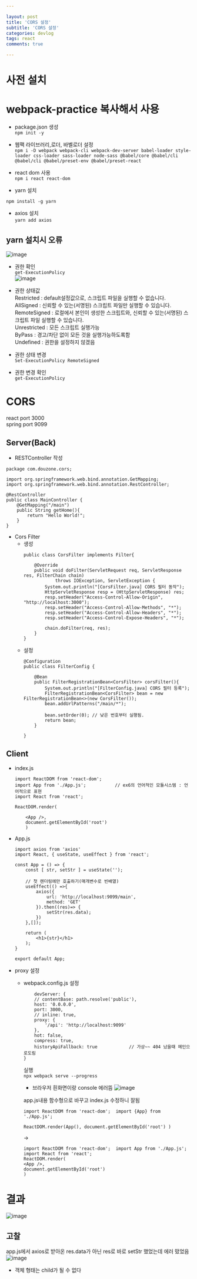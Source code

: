 ```yaml
---

layout: post
title: 'CORS 설정'
subtitle: 'CORS 설정'
categories: devlog
tags: react
comments: true

---
```


# 사전 설치  
# webpack-practice 복사해서 사용

- package.json 생성  
`npm init -y`  

- 웹팩 라이브러리,로더, 바벨로더 설정  
 `npm i -D webpack webpack-cli webpack-dev-server babel-loader style-loader css-loader sass-loader node-sass @babel/core @babel/cli @babel/cli @babel/preset-env @babel/preset-react`    
 - react dom 사용  
  `npm i react react-dom`
 - yarn 설치  

`npm install -g yarn`
-  axios 설치  
`yarn add axios`

## yarn 설치시 오류
![image](https://user-images.githubusercontent.com/60701130/156909632-78ae7667-f63c-4466-8cbb-820303ad7b96.png)
- 권한 확인  
`get-ExecutionPolicy`  
![image](https://user-images.githubusercontent.com/60701130/156909640-bd99bb94-5e35-4e79-978e-23321b2f1d96.png)
- 권한 상태값  
 Restricted : default설정값으로, 스크립트 파일을 실행할 수 없습니다.  
 AllSigned : 신뢰할 수 있는(서명된) 스크립트 파일만 실행할 수 있습니다.  
 RemoteSigned : 로컬에서 본인이 생성한 스크립트와, 신뢰할 수 있는(서명된) 스크립트 파일 실행할 수 있습니다.   
 Unrestricted : 모든 스크립트 실행가능  
 ByPass : 경고/차단 없이 모든 것을 실행가능하도록함  
 Undefined : 권한을 설정하지 않겠음  

- 권한 상태 변경  
`Set-ExecutionPolicy RemoteSigned`

- 권한 변경 확인  
    `get-ExecutionPolicy`



# CORS
react port 3000  
spring port 9099

## Server(Back)

- RESTController 작성

```
package com.douzone.cors;

import org.springframework.web.bind.annotation.GetMapping;
import org.springframework.web.bind.annotation.RestController;

@RestController
public class MainController {
    @GetMapping("/main")
    public String getHome(){
        return "Hello World!";
    }
}
```
- Cors Filter
    - 생성  
        ```
        public class CorsFilter implements Filter{

            @Override
            public void doFilter(ServletRequest req, ServletResponse res, FilterChain chain)
                    throws IOException, ServletException {
                System.out.println("[CorsFilter.java] CORS 필터 동작");
                HttpServletResponse resp = (HttpServletResponse) res;
                resp.setHeader("Access-Control-Allow-Origin", "http://localhost:3000");
                resp.setHeader("Access-Control-Allow-Methods", "*");
                resp.setHeader("Access-Control-Allow-Headers", "*");
                resp.setHeader("Access-Control-Expose-Headers", "*");
                
                chain.doFilter(req, res);
            }
        }
        ```
    - 설정  
        ```
        @Configuration	
        public class FilterConfig {

            @Bean
            public FilterRegistrationBean<CorsFilter> corsFilter(){
                System.out.println("[FilterConfig.java] CORS 필터 등록");
                FilterRegistrationBean<CorsFilter> bean = new FilterRegistrationBean<>(new CorsFilter());
                bean.addUrlPatterns("/main/*");
                
                bean.setOrder(0); // 낮은 번호부터 실행됨.
                return bean;
            }
            
        }
        ```

## Client
- index.js
    ```
    import ReactDOM from 'react-dom';
    import App from './App.js';           // ex6의 언어적인 모듈시스템 : 언어적으로 표현
    import React from 'react';

    ReactDOM.render(
        
        <App />,  
        document.getElementById('root')
        )
    ```
- App.js
    ```
    import axios from 'axios'
    import React, { useState, useEffect } from 'react';

    const App = () => {
        const [ str, setStr ] = useState('');

        // 첫 렌더링에만 호출하기(매개변수로 빈배열)
        useEffect(() =>{
            axios({
                url: 'http://localhost:9099/main',
                method: 'GET'
            }).then((res)=> {
                setStr(res.data);
            })
        },[]);
        
        return (
            <h1>{str}</h1>             
        );
    }

    export default App;
    ```

- proxy 설정

    - webpack.config.js 설정
        ```
            devServer: {
            // contentBase: path.resolve('public'),
            host: '0.0.0.0',
            port: 3000,
            // inline: true,
            proxy: {
                '/api': 'http://localhost:9099'
            },
            hot: false,
            compress: true,
            historyApiFallback: true            // 가상~~ 404 났을때 메인으로도림
        }
        ```

        실행  
        `npx webpack serve --progress`

        - 브라우저 흰화면이랑 console 에러뜸
        ![image](https://user-images.githubusercontent.com/60701130/156912126-a03dc8de-fe54-41f1-bdd9-d2bfbf92cf56.png)

        
        app.js내용 함수형으로 바꾸고
        index.js 수정하니 잘됨
        
        ```
        import ReactDOM from 'react-dom';  import {App} from './App.js';  
                
        ReactDOM.render(App(), document.getElementById('root') )
        ```
        ->

        ```
        import ReactDOM from 'react-dom';  import App from './App.js';           
        import React from 'react';
        ReactDOM.render(  
        <App />,
        document.getElementById('root') 
        )
        ```


# 결과
![image](https://user-images.githubusercontent.com/60701130/156913841-c9f3b87b-5cae-42a3-9d54-b082b60d3281.png)


## 고찰
app.js에서 axios로 받아온 res.data가 아닌 res로 바로 setStr 했었는데 에러 떴었음
![image](https://user-images.githubusercontent.com/60701130/156913882-3e857d1e-1590-41cd-bbbd-f3fdda53862b.png)
- 객체 형태는 child가 될 수 없다
